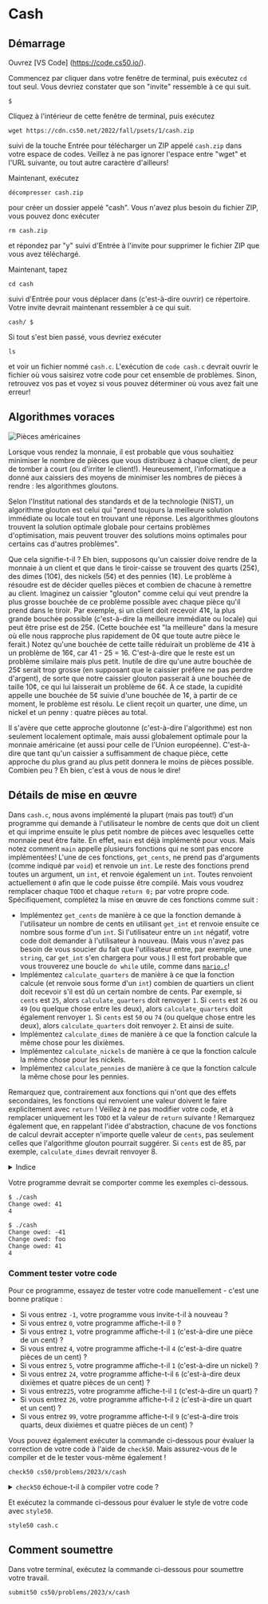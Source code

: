 # Cash

## Démarrage

Ouvrez [VS Code] (https://code.cs50.io/).

Commencez par cliquer dans votre fenêtre de terminal, puis exécutez `cd` tout seul. Vous devriez constater que son "invite" ressemble à ce qui suit.

```
$
```

Cliquez à l'intérieur de cette fenêtre de terminal, puis exécutez

```
wget https://cdn.cs50.net/2022/fall/psets/1/cash.zip
```

suivi de la touche Entrée pour télécharger un ZIP appelé `cash.zip` dans votre espace de codes. Veillez à ne pas ignorer l'espace entre "wget" et l'URL suivante, ou tout autre caractère d'ailleurs!

Maintenant, exécutez

```
décompresser cash.zip
```

pour créer un dossier appelé "cash". Vous n'avez plus besoin du fichier ZIP, vous pouvez donc exécuter

```
rm cash.zip
```

et répondez par "y" suivi d'Entrée à l'invite pour supprimer le fichier ZIP que vous avez téléchargé.

Maintenant, tapez

```
cd cash
```

suivi d'Entrée pour vous déplacer dans (c'est-à-dire ouvrir) ce répertoire. Votre invite devrait maintenant ressembler à ce qui suit.

```
cash/ $
```

Si tout s'est bien passé, vous devriez exécuter

```
ls
```

et voir un fichier nommé `cash.c`. L'exécution de `code cash.c` devrait ouvrir le fichier où vous saisirez votre code pour cet ensemble de problèmes. Sinon, retrouvez vos pas et voyez si vous pouvez déterminer où vous avez fait une erreur!

## Algorithmes voraces

![Pièces américaines](https://cs50.harvard.edu/x/2023/psets/1/cash/coins.jpg)

Lorsque vous rendez la monnaie, il est probable que vous souhaitiez minimiser le nombre de pièces que vous distribuez à chaque client, de peur de tomber à court (ou d'irriter le client!). Heureusement, l'informatique a donné aux caissiers des moyens de minimiser les nombres de pièces à rendre : les algorithmes gloutons.

Selon l'Institut national des standards et de la technologie (NIST), un algorithme glouton est celui qui "prend toujours la meilleure solution immédiate ou locale tout en trouvant une réponse. Les algorithmes gloutons trouvent la solution optimale globale pour certains problèmes d'optimisation, mais peuvent trouver des solutions moins optimales pour certains cas d'autres problèmes".

Que cela signifie-t-il ? Eh bien, supposons qu'un caissier doive rendre de la monnaie à un client et que dans le tiroir-caisse se trouvent des quarts (25¢), des dimes (10¢), des nickels (5¢) et des pennies (1¢). Le problème à résoudre est de décider quelles pièces et combien de chacune à remettre au client. Imaginez un caissier "glouton" comme celui qui veut prendre la plus grosse bouchée de ce problème possible avec chaque pièce qu'il prend dans le tiroir. Par exemple, si un client doit recevoir 41¢, la plus grande bouchée possible (c'est-à-dire la meilleure immédiate ou locale) qui peut être prise est de 25¢. (Cette bouchée est "la meilleure" dans la mesure où elle nous rapproche plus rapidement de 0¢ que toute autre pièce le ferait.) Notez qu'une bouchée de cette taille réduirait un problème de 41¢ à un problème de 16¢, car 41 - 25 = 16. C'est-à-dire que le reste est un problème similaire mais plus petit. Inutile de dire qu'une autre bouchée de 25¢ serait trop grosse (en supposant que le caissier préfère ne pas perdre d'argent), de sorte que notre caissier glouton passerait à une bouchée de taille 10¢, ce qui lui laisserait un problème de 6¢. À ce stade, la cupidité appelle une bouchée de 5¢ suivie d'une bouchée de 1¢, à partir de ce moment, le problème est résolu. Le client reçoit un quarter, une dime, un nickel et un penny : quatre pièces au total.

Il s'avère que cette approche gloutonne (c'est-à-dire l'algorithme) est non seulement localement optimale, mais aussi globalement optimale pour la monnaie américaine (et aussi pour celle de l'Union européenne). C'est-à-dire que tant qu'un caissier a suffisamment de chaque pièce, cette approche du plus grand au plus petit donnera le moins de pièces possible. Combien peu ? Eh bien, c'est à vous de nous le dire!

## Détails de mise en œuvre

Dans `cash.c`, nous avons implémenté la plupart (mais pas tout!) d'un programme qui demande à l'utilisateur le nombre de cents que doit un client et qui imprime ensuite le plus petit nombre de pièces avec lesquelles cette monnaie peut être faite. En effet, `main` est déjà implémenté pour vous. Mais notez comment `main` appelle plusieurs fonctions qui ne sont pas encore implémentées! L'une de ces fonctions, `get_cents`, ne prend pas d'arguments (comme indiqué par `void`) et renvoie un `int`. Le reste des fonctions prend toutes un argument, un `int`, et renvoie également un `int`. Toutes renvoient actuellement `0` afin que le code puisse être compilé. Mais vous voudrez remplacer chaque `TODO` et chaque `return 0;` par votre propre code. Spécifiquement, complétez la mise en œuvre de ces fonctions comme suit :

- Implémentez `get_cents` de manière à ce que la fonction demande à l'utilisateur un nombre de cents en utilisant `get_int` et renvoie ensuite ce nombre sous forme d'un `int`. Si l'utilisateur entre un `int` négatif, votre code doit demander à l'utilisateur à nouveau. (Mais vous n'avez pas besoin de vous soucier du fait que l'utilisateur entre, par exemple, une `string`, car `get_int` s'en chargera pour vous.) Il est fort probable que vous trouverez une boucle `do while` utile, comme dans [`mario.c`](https://cdn.cs50.net/2022/fall/lectures/1/src1/mario8.c?highlight)!
- Implémentez `calculate_quarters` de manière à ce que la fonction calcule (et renvoie sous forme d'un `int`) combien de quartiers un client doit recevoir s'il est dû un certain nombre de cents. Par exemple, si `cents` est `25`, alors `calculate_quarters` doit renvoyer `1`. Si `cents` est `26` ou `49` (ou quelque chose entre les deux), alors `calculate_quarters` doit également renvoyer `1`. Si `cents` est `50` ou `74` (ou quelque chose entre les deux), alors `calculate_quarters` doit renvoyer `2`. Et ainsi de suite.
- Implémentez `calculate_dimes` de manière à ce que la fonction calcule la même chose pour les dixièmes.
- Implémentez `calculate_nickels` de manière à ce que la fonction calcule la même chose pour les nickels.
- Implémentez `calculate_pennies` de manière à ce que la fonction calcule la même chose pour les pennies.

Remarquez que, contrairement aux fonctions qui n'ont que des effets secondaires, les fonctions qui renvoient une valeur doivent le faire explicitement avec `return` ! Veillez à ne pas modifier votre code, et à remplacer uniquement les `TODO` et la valeur de `return` suivante ! Remarquez également que, en rappelant l'idée d'abstraction, chacune de vos fonctions de calcul devrait accepter n'importe quelle valeur de `cents`, pas seulement celles que l'algorithme glouton pourrait suggérer. Si `cents` est de 85, par exemple, `calculate_dimes` devrait renvoyer 8.

<details><summary>Indice</summary><ul>
  <li data-marker="*">Rappelez-vous qu'il existe plusieurs programmes d'exemple dans le <a href="https://cdn.cs50.net/2022/fall/lectures/1/src1/">Code source</a> de la semaine 1 qui illustrent comment les fonctions peuvent renvoyer une valeur.</li>
</ul></details>

Votre programme devrait se comporter comme les exemples ci-dessous.

```
$ ./cash
Change owed: 41
4
```
```
$ ./cash
Change owed: -41
Change owed: foo
Change owed: 41
4
```

### Comment tester votre code

Pour ce programme, essayez de tester votre code manuellement - c'est une bonne pratique :

- Si vous entrez `-1`, votre programme vous invite-t-il à nouveau ?
- Si vous entrez `0`, votre programme affiche-t-il `0` ?
- Si vous entrez `1`, votre programme affiche-t-il `1` (c'est-à-dire une pièce de un cent) ?
- Si vous entrez `4`, votre programme affiche-t-il `4` (c'est-à-dire quatre pièces de un cent) ?
- Si vous entrez `5`, votre programme affiche-t-il `1` (c'est-à-dire un nickel) ?
- Si vous entrez `24`, votre programme affiche-t-il `6` (c'est-à-dire deux dixièmes et quatre pièces de un cent) ?
- Si vous entrez`25`, votre programme affiche-t-il `1` (c'est-à-dire un quart) ?
- Si vous entrez `26`, votre programme affiche-t-il `2` (c'est-à-dire un quart et un cent) ?
- Si vous entrez `99`, votre programme affiche-t-il `9` (c'est-à-dire trois quarts, deux dixièmes et quatre pièces de un cent) ?

Vous pouvez également exécuter la commande ci-dessous pour évaluer la correction de votre code à l'aide de `check50`. Mais assurez-vous de le compiler et de le tester vous-même également !

```
check50 cs50/problems/2023/x/cash
```

<details><summary><code>check50</code> échoue-t-il à compiler votre code ?</summary><p>Assurez-vous de n'avoir modifié que les parties du programme marquées comme <code class="language-plaintext highlighter-rouge">TODO</code>.  Si vous modifiez la fonction <code class="language-plaintext highlighter-rouge">main</code> ou si vous ajoutez des variables globales, par exemple, votre code peut <strong>échouer à la compilation</strong>.  La commande <code class="language-plaintext highlighter-rouge">check50</code> testera vos cinq fonctions indépendamment, au-delà de la simple vérification de la réponse finale.</p></details>

Et exécutez la commande ci-dessous pour évaluer le style de votre code avec `style50`.

```
style50 cash.c
```

## Comment soumettre

Dans votre terminal, exécutez la commande ci-dessous pour soumettre votre travail.

```
submit50 cs50/problems/2023/x/cash
```


